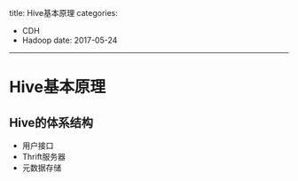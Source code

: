title: Hive基本原理
categories: 
- CDH
- Hadoop
date: 2017-05-24
---
# Hive基本原理
## Hive的体系结构
- 用户接口
- Thrift服务器
- 元数据存储 
